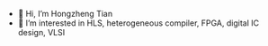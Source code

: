 - 👋 Hi, I’m Hongzheng Tian
- 👀 I’m interested in HLS, heterogeneous compiler, FPGA, digital IC design, VLSI

<!---
hongzhengTian/hongzhengTian is a ✨ special ✨ repository because its `README.md` (this file) appears on your GitHub profile.
You can click the Preview link to take a look at your changes.
--->
